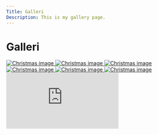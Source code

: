 ```yaml
---
Title: Galleri
Description: This is my gallery page.
---
```


Galleri
====================================

<div class="gallery-holder">
    <a href="%base_url%/image/christmas-1.jpg" target="_blank">
        <picture>
            <source media="(min-width: 767px)" srcset="%base_url%/image/christmas-1.jpg?q=80&w=250&h=250&crop-to-fit">
            <img src="%base_url%/image/christmas-1.jpg?w=766&h=450&crop-to-fit" alt="Christmas image">
        </picture>
    </a>
    <a href="%base_url%/image/christmas-2.jpg" target="_blank">
        <picture>
            <source media="(min-width: 767px)" srcset="%base_url%/image/christmas-2.jpg?q=80&w=250&h=250&crop-to-fit">
            <img src="%base_url%/image/christmas-2.jpg?w=766&h=450&crop-to-fit" alt="Christmas image">
        </picture>
    </a>
    <a href="%base_url%/image/christmas-3.jpg" target="_blank">
        <picture>
            <source media="(min-width: 767px)" srcset="%base_url%/image/christmas-3.jpg?q=80&w=250&h=250&crop-to-fit">
            <img src="%base_url%/image/christmas-3.jpg?w=766&h=450&crop-to-fit" alt="Christmas image">
        </picture>
    </a>
    <a href="%base_url%/image/christmas-4.jpg" target="_blank">
        <picture>
            <source media="(min-width: 767px)" srcset="%base_url%/image/christmas-4.jpg?q=80&w=250&h=250&crop-to-fit">
            <img src="%base_url%/image/christmas-4.jpg?w=766&h=450&crop-to-fit" alt="Christmas image">
        </picture>
    </a>
    <a href="%base_url%/image/christmas-5.jpg" target="_blank">
        <picture>
            <source media="(min-width: 767px)" srcset="%base_url%/image/christmas-5.jpg?q=80&w=250&h=250&crop-to-fit">
            <img src="%base_url%/image/christmas-5.jpg?w=766&h=450&crop-to-fit" alt="Christmas image">
        </picture>
    </a>
    <a href="%base_url%/image/christmas-6.jpg" target="_blank">
        <picture>
            <source media="(min-width: 668px)" srcset="%base_url%/image/christmas-6.jpg?q=80&w=250&h=250&crop-to-fit">
            <img src="%base_url%/image/christmas-6.jpg?w=766&h=450&crop-to-fit" alt="Christmas image">
        </picture>
    </a>
</div>

<div class="embed-container">
    <iframe title="YouTube video Edward Blom gör alkoglass" src="https://www.youtube.com/embed/NfqWfq_BrDE?si=_8lbd46ncaR7ipwP" frameborder="0" allowfullscreen>
    </iframe>
</div>